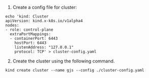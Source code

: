 1. Create a config file for cluster: 
```
echo 'kind: Cluster
apiVersion: kind.x-k8s.io/v1alpha4
nodes:
- role: control-plane
  extraPortMappings:
  - containerPort: 6443
    hostPort: 6443
    listenAddress: "127.0.0.1"
    protocol: TCP' > cluster-config.yaml

```
2. Create the cluster using the following command.

 ```kind create cluster --name gjs --config ./cluster-config.yaml```


